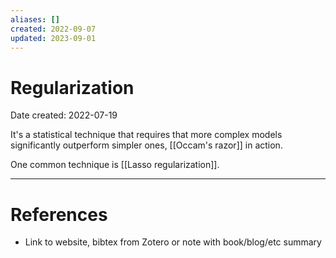 ```yaml
---
aliases: []
created: 2022-09-07
updated: 2023-09-01
---
```


# Regularization
Date created: 2022-07-19

It's a statistical technique that requires that more complex models significantly outperform simpler ones, [[Occam's razor]] in action.

One common technique is [[Lasso regularization]].

---
# References
* Link to website, bibtex from Zotero or note with book/blog/etc summary